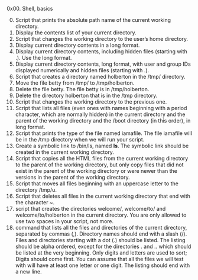 0x00. Shell, basics


0. Script that prints the absolute path name of the current working directory.
1. Display the contents list of your current directory.
2. Script that changes the working directory to the user’s home directory.
3. Display current directory contents in a long format.
4. Display current directory contents, including hidden files (starting with .). Use the long format.
5. Display current directory contents, long format, with user and group IDs displayed numerically and hidden files (starting with .).
6. Script that creates a directory named holberton in the /tmp/ directory.
7. Move the file betty from /tmp/ to /tmp/holberton.
8. Delete the file betty. The file betty is in /tmp/holberton.
9. Delete the directory holberton that is in the /tmp directory.
10. Script that changes the working directory to the previous one.
11. Script that lists all files (even ones with names beginning with a period character, which are normally hidden) in the current directory and the parent of the working directory and the /boot directory (in this order), in long format.
12. Script that prints the type of the file named iamafile. The file iamafile will be in the /tmp directory when we will run your script.
13. Create a symbolic link to /bin/ls, named __ls__. The symbolic link should be created in the current working directory.
14. Script that copies all the HTML files from the current working directory to the parent of the working directory, but only copy files that did not exist in the parent of the working directory or were newer than the versions in the parent of the working directory. 
15. Script that moves all files beginning with an uppercase letter to the directory /tmp/u.
16. Script that deletes all files in the current working directory that end with the character ~.
17. script that creates the directories welcome/, welcome/to/ and welcome/to/holberton in the current directory. You are only allowed to use two spaces in your script, not more.
18. command that lists all the files and directories of the current directory, separated by commas (,). Directory names should end with a slash (/). Files and directories starting with a dot (.) should be listed. The listing should be alpha ordered, except for the directories . and .. which should be listed at the very beginning. Only digits and letters are used to sort; Digits should come first. You can assume that all the files we will test with will have at least one letter or one digit. The listing should end with a new line.

